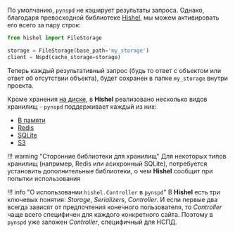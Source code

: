 По умолчанию, `pynspd` не кэширует результаты запроса. 
Однако, благодаря превосходной библиотеке [Hishel](https://hishel.com/), мы можем активировать его всего за пару строк:

```python
from hishel import FileStorage

storage = FileStorage(base_path='my_storage')
client = Nspd(cache_storage=storage)
```

Теперь каждый результативный запрос (будь то ответ с объектом или ответ об отсутствии объекта), будет сохранен в папке `my_storage` внутри проекта.

Кроме хранения [на диске](https://hishel.com/advanced/storages/#filesystem-storage), в **Hishel** реализовано несколько видов хранилищ - `pynspd` поддерживает каждый из них:

- [В памяти](https://hishel.com/advanced/storages/#in-memory-storage)
- [Redis](https://hishel.com/advanced/storages/#redis-storage)
- [SQLite](https://hishel.com/advanced/storages/#sqlite-storage)
- [S3](https://hishel.com/advanced/storages/#aws-s3-storage)

!!! warning "Сторонние библиотеки для хранилищ"
    Для некоторых типов хранилищ (например, Redis или асихронный SQLite), 
    потребуется установить дополнительные библиотеки, о чем **Hishel** сообщит при попытки использования

!!! info "О использовании `hishel.Controller` в `pynspd`"
    В **Hishel** есть три ключевых понятия: *Storage*, *Serializers*, *Controller*. 
    И если первые два всегда зависят от предпочтения конечного пользователя, то *Controller* чаще всего специфичен для каждого конкретного сайта.
    Поэтому в `pynspd` уже заложен *Controller*, специфичный для НСПД.
